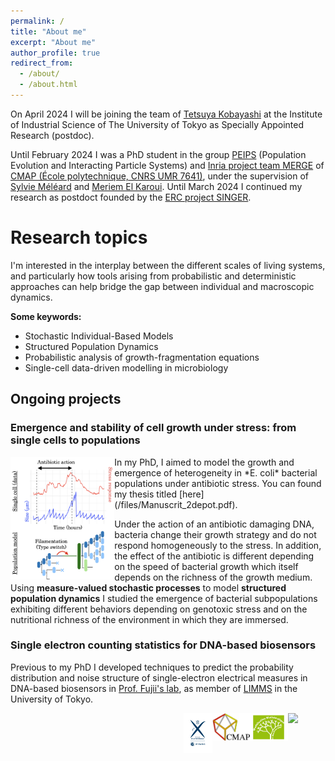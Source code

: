 ```yaml
---
permalink: /
title: "About me"
excerpt: "About me"
author_profile: true
redirect_from: 
  - /about/
  - /about.html
---
```


On April 2024 I will be joining the team of [Tetsuya Kobayashi](https://research.crmind.net/) at the Institute of Industrial Science of The University of Tokyo as Specially Appointed Research (postdoc).

Until February 2024 I was a PhD student in the group [PEIPS](https://cmap.ip-paris.fr/en/research/probability/peips) (Population Evolution and Interacting Particle Systems) and [Inria project team MERGE](https://cmap.ip-paris.fr/en/research/probability/merge) of [CMAP (École polytechnique, CNRS UMR 7641)](https://cmap.ip-paris.fr), under the supervision of [Sylvie Méléard](https://sites.google.com/view/sylvie-meleard/accueil) and [Meriem El Karoui](http://www.elkarouilab.fr/). Until March 2024 I continued my research as postdoct founded by the [ERC project SINGER](https://www.ip-paris.fr/erc-singer-stochastic-dynamics-single-cells-growth-emergence-and-resistance). 

# Research topics

I'm interested in the interplay between the different scales of living systems, and particularly how tools arising from probabilistic and deterministic approaches can help bridge the gap between individual and macroscopic dynamics.

**Some keywords:**
* Stochastic Individual-Based Models
* Structured Population Dynamics
* Probabilistic analysis of growth-fragmentation equations 
* Single-cell data-driven modelling in microbiology

## Ongoing projects

### Emergence and stability of cell growth under stress: from single cells to populations
<img align="left" width="33%" src="/images/fig_ecoligrowth.png">
In my PhD, I aimed to model the growth and emergence of heterogeneity in *E. coli* bacterial populations under antibiotic stress. You can found my thesis titled [here](/files/Manuscrit_2depot.pdf).

Under the action of an antibiotic damaging DNA, bacteria change their growth strategy and do not respond homogeneously to the stress. In addition, the effect of the antibiotic is different depending on the speed of bacterial growth which itself depends on the richness of the growth medium. Using **measure-valued stochastic processes** to model **structured population dynamics** I studied the emergence of bacterial subpopulations exhibiting different behaviors depending on genotoxic stress and on the nutritional richness of the environment in which they are immersed.

### Single electron counting statistics for DNA-based biosensors
 Previous to my PhD I developed techniques to predict the probability distribution and noise structure of single-electron electrical measures in DNA-based biosensors in [Prof. Fujii's lab](http://www.microfluidics.iis.u-tokyo.ac.jp/), as member of [LIMMS](https://limmshp.iis.u-tokyo.ac.jp/) in the University of Tokyo.


<a href="https://www.ip-paris.fr/erc-singer-stochastic-dynamics-single-cells-growth-emergence-and-resistance"><img align="right" width="12%" src="https://www.ip-paris.fr/sites/default/files/pages/images/logo-EU%5B43%5D.png"></a>
<a href="http://www.cmap.polytechnique.fr/chaire-mmb/"><img align="right" width="12%" src="/images/LogoMMB.jpeg"></a>
<a href="https://portail.polytechnique.edu/cmap/en/cmap-website"><img align="right" width="12%" src="/images/logo-cmap_a_cote.jpeg"></a>
<a href="https://www.polytechnique.edu/"><img align="right" width="9%" src="/images/logo_x.png"></a>

